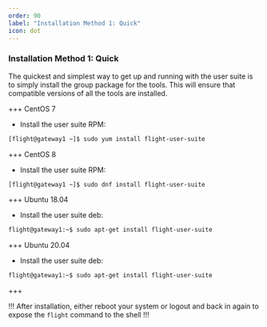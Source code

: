 ```yaml
---
order: 90
label: "Installation Method 1: Quick"
icon: dot
---
```

### Installation Method 1: Quick

The quickest and simplest way to get up and running with the user suite is to simply install the group package for the tools. This will ensure that compatible versions of all the tools are installed.

+++ CentOS 7

- Install the user suite RPM:
```bash
[flight@gateway1 ~]$ sudo yum install flight-user-suite
```
+++ CentOS 8

- Install the user suite RPM:
```bash
[flight@gateway1 ~]$ sudo dnf install flight-user-suite
```
+++ Ubuntu 18.04

- Install the user suite deb:
```bash
flight@gateway1:~$ sudo apt-get install flight-user-suite
```
+++ Ubuntu 20.04

- Install the user suite deb:
```bash
flight@gateway1:~$ sudo apt-get install flight-user-suite
```
+++

!!!
After installation, either reboot your system or logout and back in again to expose the `flight` command to the shell
!!!